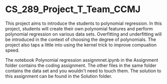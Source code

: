 # CS_289_Project_T_Team_CCMJ

This project aims to introduce the students to polynomial regression. In this project, students will create their own polynomial features and perform polynomial regression on various data sets. Overfitting and underfitting will be introduced in the context of choosing the degree of polynomials. The project also taps a little into using the kernel trick to improve compuation speed.

The notebook Polynomial regression assignmnet.ipynb in the Assignment folder contains the coding assignment. The other files in the same folder contains the data set and you wouldn't need to touch them. The solution to this assignment can be found in the Solution folder. 
